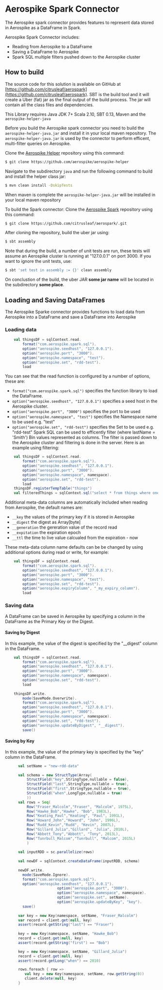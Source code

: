 # Aerospike Spark Connector
The Aerospike spark connector provides features to represent data stored in Aerospike as a DataFrame in Spark.
 
Aerospike Spark Connector includes:
- Reading from Aerospike to a DataFrame
- Saving a DataFrame to Aerospike
- Spark SQL multiple filters pushed down to the Aerospike cluster

## How to build

The source code for this solution is available on GitHub at [https://github.com/citrusleaf/aerospark](https://github.com/citrusleaf/aerospark). SBT is the build tool and it will create a Uber (fat) jar as the final output of the build process. The jar will contain all the class files and dependencies.

This Library requires Java JDK 7+ Scala 2.10, SBT 0.13, Maven and the `aerospike-helper-java` 

Before you build the Aerospike spark connector you need to build the `aerospike-helper-java.jar` and install it in your local maven repository. The `aerospike-helper-java.jar` is used by the connector to perform efficent, multi-filter queries on Aerospike.

Clone the [Aerospike Helper](https://github.com/aerospike/aerospike-helper) repository using this command:
```bash
$ git clone https://github.com/aerospike/aerospike-helper
```
Navigate to the subdirectory `java` and run the following command to build and install the helper class jar:
```bash
$ mvn clean install -DskipTests
```
When maven is complete the `aerospike-helper-java.jar` will be installed in your local maven repository

To build the Spark connector:
Clone the [Aerospike Spark](https://github.com/citrusleaf/aerospark/.git) repository using this command:
```bash
$ git clone https://github.com/citrusleaf/aerospark/.git
```
After cloning the repository, build the uber jar using:
```bash
$ sbt assembly
```
Note that during the build, a number of unit tests are run, these tests will assume an Aerospike cluster is running at "127.0.0.1" on port 3000. If you want to ignore the unit tests, use:
```bash
$ sbt 'set test in assembly := {}' clean assembly
```

On conclustion of the build, the uber JAR **some jar name** will be located in the subdirectory **some place**.
## Loading and Saving DataFrames 
The Aerospike Sparke connector provides functions to load data from Aerospike into a DataFrame and save a DataFrame into Aerospike

### Loading data

```scala
	val thingsDF = sqlContext.read.
		format("com.aerospike.spark.sql").
		option("aerospike.seedhost", "127.0.0.1").
		option("aerospike.port", "3000").
		option("aerospike.namespace", "test").
		option("aerospike.set", "rdd-test").
		load 
```

You can see that the read function is configured by a number of options, these are:
- `format("com.aerospike.spark.sql")` specifies the function library to load the DataFrame.
- `option("aerospike.seedhost", "127.0.0.1")` specifies a seed host in the Aerospike cluster.
- `option("aerospike.port", "3000")` specifies the port to be used
- `option("aerospike.namespace", "test")` specifies the Namespace name to be used e.g. "test"
- `option("aerospike.set", "rdd-test")` specifies the Set to be used e.g. "rdd-test"
Spark SQL can be used to efficently filter (where lastName = 'Smith') Bin values represented as columns. The filter is passed down to the Aerospike cluster and filtering is done in the server. Here is an example using filtering:
```scala
	val thingsDF = sqlContext.read.
		format("com.aerospike.spark.sql").
		option("aerospike.seedhost", "127.0.0.1").
		option("aerospike.port", "3000").
		option("aerospike.namespace", namespace).
		option("aerospike.set", "rdd-test").
		load 
	thingsDF.registerTempTable("things")
	val filteredThings = sqlContext.sql("select * from things where one = 55")

```

Additional meta-data columns are automatically included when reading from Aerospike, the default names are:
- `__key` the values of the primary key if it is stored in Aerospike
- `__digest` the digest as Array[byte]
- `__generation` the gereration value of the record read
- `__expitation` the expiration epoch
- `__ttl` the time to live value calcualed from the expiration - now
 
These meta-data column name defaults can be be changed by using additional options during read or write, for example:
```scala
	val thingsDF = sqlContext.read.
		format("com.aerospike.spark.sql").
		option("aerospike.seedhost", "127.0.0.1").
		option("aerospike.port", "3000").
		option("aerospike.namespace", "test").
		option("aerospike.set", "rdd-test").
		option("aerospike.expiryColumn", "_my_expiry_column").
		load 
```

### Saving data
A DataFrame can be saved in Aerospike by specifying a column in the DataFrame as the Primary Key or the Digest.
#### Saving by Digest
In this example, the value of the digest is specified by the "__digest" column in the DataFrame.
```scala
	val thingsDF = sqlContext.read.
		format("com.aerospike.spark.sql").
		option("aerospike.seedhost", "127.0.0.1").
		option("aerospike.port", "3000").
		option("aerospike.namespace", namespace).
		option("aerospike.set", "rdd-test").
		load 
		
    thingsDF.write.
        mode(SaveMode.Overwrite).
        format("com.aerospike.spark.sql").
        option("aerospike.seedhost", "127.0.0.1").
		option("aerospike.port", "3000").
		option("aerospike.namespace", namespace).
		option("aerospike.set", "rdd-test").
		option("aerospike.updateByDigest", "__digest").
        save()                

```
#### Saving by Key
In this example, the value of the primary key is specified by the "key" column in the DataFrame.
```scala
      val setName = "new-rdd-data"
      
      val schema = new StructType(Array(
          StructField("key",StringType,nullable = false),
          StructField("last",StringType,nullable = true),
          StructField("first",StringType,nullable = true),
          StructField("when",LongType,nullable = true)
          )) 
      val rows = Seq(
          Row("Fraser_Malcolm","Fraser", "Malcolm", 1975L),
          Row("Hawke_Bob","Hawke", "Bob", 1983L),
          Row("Keating_Paul","Keating", "Paul", 1991L), 
          Row("Howard_John","Howard", "John", 1996L), 
          Row("Rudd_Kevin","Rudd", "Kevin", 2007L), 
          Row("Gillard_Julia","Gillard", "Julia", 2010L), 
          Row("Abbott_Tony","Abbott", "Tony", 2013L), 
          Row("Tunrbull_Malcom","Tunrbull", "Malcom", 2015L)
          )
          
      val inputRDD = sc.parallelize(rows)
      
      val newDF = sqlContext.createDataFrame(inputRDD, schema)
  
      newDF.write.
        mode(SaveMode.Ignore).
        format("com.aerospike.spark.sql").
        option("aerospike.seedhost", "127.0.0.1").
						option("aerospike.port", "3000").
						option("aerospike.namespace", namespace).
						option("aerospike.set", setName).
						option("aerospike.updateByKey", "key").
        save()       
      
      var key = new Key(namespace, setName, "Fraser_Malcolm")
      var record = client.get(null, key)
      assert(record.getString("last") == "Fraser")
      
      key = new Key(namespace, setName, "Hawke_Bob")
      record = client.get(null, key)
      assert(record.getString("first") == "Bob")

      key = new Key(namespace, setName, "Gillard_Julia")
      record = client.get(null, key)
      assert(record.getLong("when") == 2010)

      rows.foreach { row => 
         val key = new Key(namespace, setName, row.getString(0))
         client.delete(null, key)
      }
```
